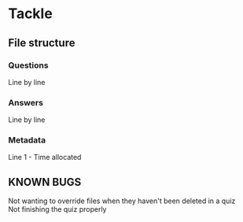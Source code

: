# Tackle

## File structure

### Questions
Line by line
### Answers
Line by line
### Metadata
Line 1 - Time allocated

## KNOWN BUGS
Not wanting to override files when they haven't been deleted in a quiz <br />
Not finishing the quiz properly